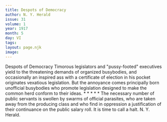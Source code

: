 ```yaml
---
title: Despots of Democracy
author: N. Y. Herald
issue: 31
volume: 1
year: 1917
month: 5
day: VI
tags:
layout: page.njk
image:
---
```

Despots of Democracy   Timorous legislators and "pussy-footed" executives yield to the threatening demands of organized busybodies, and occasionally an inspired ass with a certificate of election in his pocket originates vexatious legislation. But the annoyance comes principally born unofficial busybodies who promote legislation designed to make the common herd conform to their ideas. * * * * * The necessary   number of public servants is swollen by swarms of official parasites, who are taken away from the producing class and who find in oppression a justification of their continuance on the public salary roll. It is time to call a halt. N. Y. Herald.   




